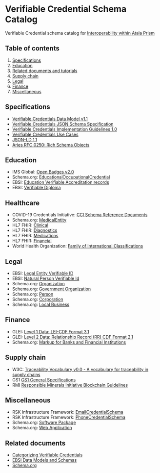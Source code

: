 # Verifiable Credential Schema Catalog
Verifiable Credential schema catalog for [Interoperability within Atala Prism](https://cardano.ideascale.com/c/idea/382285)

## Table of contents
1. [Specifications](#Specifications)
2. [Education](#Education)
3. [Related documents and tutorials](#Related-documents)
4. [Supply chain](#Supply-chain)
5. [Legal](#Legal)
6. [Finance](#Finance)
7. [Miscellaneous](#Miscellaneous)

## Specifications
- [Verifiable Credentials Data Model v1.1](https://www.w3.org/TR/vc-data-model/)
- [Verifiable Credentials JSON Schema Specification](https://w3c-ccg.github.io/vc-json-schemas/v1/index.html#biblio-json-ld)
- [Verifiable Credentials Implementation Guidelines 1.0](https://w3c.github.io/vc-imp-guide/)
- [Verifiable Credentials Use Cases](https://www.w3.org/TR/vc-use-cases/#dfn-credential-repository)
- [JSON-LD 1.1](https://w3c.github.io/json-ld-syntax/)
- [Aries RFC 0250: Rich Schema Objects](https://github.com/hyperledger/aries-rfcs/tree/main/concepts/0250-rich-schemas)


## Education
- IMS Global: [Open Badges v2.0 ](https://www.imsglobal.org/sites/default/files/Badges/OBv2p0Final/index.html)
- Schema.org: [EducationalOccupationalCredential](https://schema.org/EducationalOccupationalCredential)
- EBSI: [Education Verifiable Accreditation records](https://ec.europa.eu/digital-building-blocks/code/projects/EBSI/repos/json-schema/browse/schemas/ebsi-muti-uni-pilot/education-verifiable-accreditation-records)
- EBSI: [Verifiable Diploma](https://ec.europa.eu/digital-building-blocks/code/projects/EBSI/repos/json-schema/browse/schemas/ebsi-muti-uni-pilot/verifiable-diploma)



## Healthcare
- COVID-19 Credentials Initiative: [CCI Schema Reference Documents](https://drive.google.com/drive/u/1/folders/1h4vF79KzUY6KipBt3A6kMEboiqcSYtv7)
- Schema.org: [MedicalEntity](https://schema.org/MedicalEntity)
- HL7 FHIR: [Clinical](http://hl7.org/fhir/clinicalsummary-module.html)
- HL7 FHIR: [Diagnostics](http://hl7.org/fhir/diagnostics-module.html)
- HL7 FHIR: [Medications](http://hl7.org/fhir/medications-module.html)
- HL7 FHIR: [Financial](http://hl7.org/fhir/financial-module.html)
- World Health Organization: [Family of International Classifications](https://www.who.int/standards/classifications)

## Legal
- EBSI: [Legal Entity Verifiable ID](https://ec.europa.eu/digital-building-blocks/code/projects/EBSI/repos/json-schema/browse/schemas/ebsi-vid/legal-entity)
- EBSI: [Natural Person Verifiable Id](https://ec.europa.eu/digital-building-blocks/code/projects/EBSI/repos/json-schema/browse/schemas/ebsi-vid/natural-person)
- Schema.org: [Organization](https://schema.org/Organization)
- Schema.org: [Government Organization](https://schema.org/GovernmentOrganization)
- Schema.org: [Person](https://schema.org/Person)
- Schema.org: [Corporation](https://schema.org/Corporation)
- Schema.org: [Local Business](https://schema.org/LocalBusiness)


## Finance
- GLEI: [Level 1 Data: LEI-CDF Format 3.1](https://www.gleif.org/en/about-lei/common-data-file-format/current-versions/level-1-data-lei-cdf-3-1-format)
- GLEI: [Level 2 Data: Relationship Record (RR) CDF Format 2.1](https://www.gleif.org/en/about-lei/common-data-file-format/current-versions/level-2-data-relationship-record-rr-cdf-2-1-format)
- Schema.org: [Markup for Banks and Financial Institutions](https://schema.org/docs/financial.html)


## Supply chain
- W3C: [Traceability Vocabulary v0.0 - A vocabulary for traceability in supply chains](https://w3c-ccg.github.io/traceability-vocab/#BillOfLadingCertificate)
- GS1 [GS1 General Specifications](https://www.gs1.org/docs/barcodes/GS1_General_Specifications.pdf)
- RMI [Responsible Minerals Initiative Blockchain Guidelines](https://www.responsiblemineralsinitiative.org/media/docs/RMI%20Blockchain%20Guidelines%20-%20Second%20Edition%20-%20March%202020%20FINAL.pdf)

## Miscellaneous
- RSK Infrastructure Framework: [EmailCredentialSchema](https://rsksmart.github.io/vc-json-schemas/EmailCredentialSchema/v1.0/schema.json)
- RSK Infrastructure Framework: [PhoneCredentialSchema](https://rsksmart.github.io/vc-json-schemas/PhoneCredentialSchema/v1.0/schema.json)
- Schema.org: [Software Package](https://schema.org/SoftwarePackage)
- Schema.org: [Web Application](https://schema.org/WebApplication)


## Related documents
- [Categorizing Verifiable Credentials](https://www.evernym.com/blog/categorizing-verifiable-credentials/)
- [EBSI Data Models and Schemas](https://ec.europa.eu/digital-building-blocks/wikis/display/EBSIDOC/Data+Models+and+Schemas)
- [Schema.org](https://schema.org)


